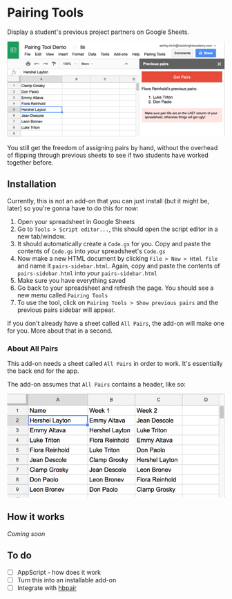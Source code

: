 # Pairing Tools
Display a student's previous project partners on Google Sheets.

![Screenshot](/screenshots/pairing-tools.png)

You still get the freedom of assigning pairs by hand, without the overhead of
flipping through previous sheets to see if two students have worked together
before.

## Installation
Currently, this is not an add-on that you can just install (but it might be,
later) so you're gonna have to do this for now:

1. Open your spreadsheet in Google Sheets
2. Go to `Tools > Script editor...`, this should open the script editor in a
   new tab/window.
3. It should automatically create a `Code.gs` for you. Copy and paste the
   contents of `Code.gs` into *your* spreadsheet's `Code.gs`
4. Now make a new HTML document by clicking `File > New > Html file` and name
   it `pairs-sidebar.html`. Again, copy and paste the contents of
   `pairs-sidebar.html` into *your* `pairs-sidebar.html`
5. Make sure you have everything saved
6. Go back to your spreadsheet and refresh the page. You should see a new menu
   called `Pairing Tools`
7. To use the tool, click on `Pairing Tools > Show previous pairs` and the
   previous pairs sidebar will appear.

If you don't already have a sheet called `All Pairs`, the add-on will make one
for you. More about that in a second.

### About All Pairs
This add-on needs a sheet called `All Pairs` in order to work. It's essentially
the back end for the app.

The add-on assumes that `All Pairs` contains a header, like so:

![All Pairs example](/screenshots/all-pairs.png)

## How it works
*Coming soon*

## To do
- [ ] AppScript - how does it work
- [ ] Turn this into an installable add-on
- [ ] Integrate with [hbpair](https://github.com/atrnh/hbpair-cli)
